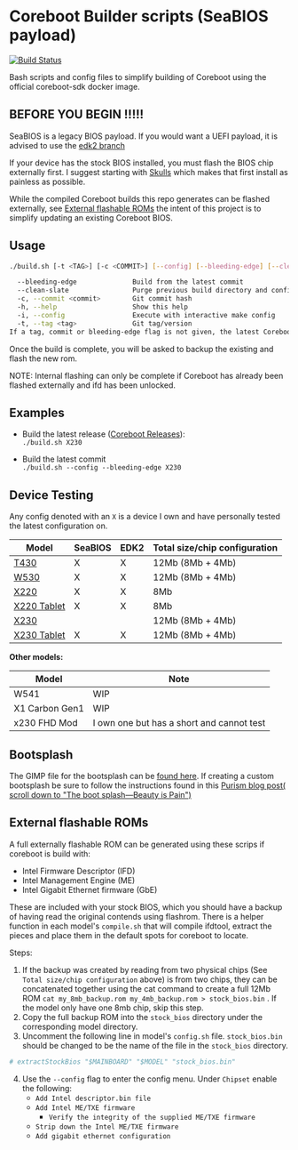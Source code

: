# Coreboot Builder scripts (SeaBIOS payload)

[![Build Status](https://travis-ci.org/Thrilleratplay/coreboot-builder-scripts.svg?branch=master)](https://travis-ci.org/Thrilleratplay/coreboot-builder-scripts)

Bash scripts and config files to simplify building of Coreboot using the official coreboot-sdk docker image.

## BEFORE YOU BEGIN !!!!!

SeaBIOS is a legacy BIOS payload.  If you would want a UEFI payload, it is advised to use the [edk2 branch](https://github.com/Thrilleratplay/coreboot-builder-scripts/tree/edk2)

If your device has the stock BIOS installed, you must flash the BIOS chip externally first. I suggest starting with [Skulls](https://github.com/merge/skulls) which makes that first install as painless as possible.  

While the compiled Coreboot builds this repo generates can be flashed externally, see [External flashable ROMs](#external-flashable-roms) the intent of this project is to simplify updating an existing Coreboot BIOS.  

## Usage

```bash
./build.sh [-t <TAG>] [-c <COMMIT>] [--config] [--bleeding-edge] [--clean-slate] <model>

  --bleeding-edge              Build from the latest commit
  --clean-slate                Purge previous build directory and config
  -c, --commit <commit>        Git commit hash
  -h, --help                   Show this help
  -i, --config                 Execute with interactive make config
  -t, --tag <tag>              Git tag/version
If a tag, commit or bleeding-edge flag is not given, the latest Coreboot release will be built
```

Once the build is complete, you will be asked to backup the existing and flash the new rom.

NOTE: Internal flashing can only be complete if Coreboot has already been flashed externally and ifd has been unlocked.

## Examples

* Build the latest release ([Coreboot Releases](https://coreboot.org/downloads.html)):  
  `./build.sh X230`

* Build the latest commit  
    `./build.sh --config --bleeding-edge X230`

## Device Testing

Any config denoted with an `X` is a device I own and have personally tested the latest configuration on.

| Model | SeaBIOS | EDK2 | Total size/chip configuration |
| --- | --- | --- | --- |
| [T430](t430/README.md) | X | X | 12Mb (8Mb + 4Mb) |
| [W530](W530/README.md) | X | X | 12Mb (8Mb + 4Mb) |
| [X220](x220/README.md) | X | X | 8Mb |
| [X220 Tablet](x220/README.md) | X | X | 8Mb |
| [X230](x230/README.md) | | | 12Mb (8Mb + 4Mb) |
| [X230 Tablet](x230t/README.md) | X |X | 12Mb (8Mb + 4Mb) |

**Other models:**

| Model | Note |
| --- | --- |
| W541 | WIP |
| X1 Carbon Gen1 | WIP |
| x230 FHD Mod| I own one but has a short and cannot test |

## Bootsplash

The GIMP file for the bootsplash can be [found here](https://github.com/Thrilleratplay/bootsplash-coreboot).
  If creating a custom bootsplash be sure to follow the instructions found in this
  [Purism blog post( scroll down to "The boot splash—Beauty is Pain")](https://puri.sm/posts/librem-13-coreboot-report-february-25th-2017/)

## External flashable ROMs

A full externally flashable ROM can be generated using these scrips if coreboot is build with:

* Intel Firmware Descriptor (IFD)
* Intel Management Engine (ME)
* Intel Gigabit Ethernet firmware (GbE)

These are included with your stock BIOS, which you should have a backup of having read the original contends using flashrom.
  There is a helper function in each model's `compile.sh` that will compile ifdtool, extract the pieces and place them in the
  default spots for coreboot to locate.

Steps:

1. If the backup was created by reading from two physical chips (See `Total size/chip configuration` above) is from two chips,
  they can be concatenated together using the cat command to create a full 12Mb ROM `cat my_8mb_backup.rom my_4mb_backup.rom > stock_bios.bin`
  .  If the model only have one 8mb chip, skip this step.
2. Copy the full backup ROM into the `stock_bios` directory under the corresponding model directory.
3. Uncomment the following line in model's `config.sh` file.  `stock_bios.bin` should be changed to be the name of the file in the `stock_bios` directory.

```sh
# extractStockBios "$MAINBOARD" "$MODEL" "stock_bios.bin"
```

4. Use the `--config` flag to enter the config menu.  Under `Chipset` enable the following:
   * `Add Intel descriptor.bin file`
   * `Add Intel ME/TXE firmware`
     * `Verify the integrity of the supplied ME/TXE firmware`
   * `Strip down the Intel ME/TXE firmware`
   * `Add gigabit ethernet configuration`
